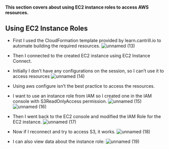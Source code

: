 #### This section covers about using EC2 instance roles to access AWS resources.

## Using EC2 Instance Roles
* First I used the CloudFormation template provided by learn.cantrill.io to automate building the required resources.
![unnamed (13)](https://github.com/yehjuneheo/AWS_HOL/assets/51499085/5631024d-ef87-43ee-9381-fc0a56dea14b)

* Then I connected to the created EC2 instance using EC2 Instance Connect.
* Initially I don’t have any configurations on the session, so I can’t use it to access resources
![unnamed (14)](https://github.com/yehjuneheo/AWS_HOL/assets/51499085/60e19adb-5995-45ae-8800-bc763c06268c)
* Using aws configure isn’t the best practice to access the resources.

* I want to use an instance role from IAM so I created one in the IAM console with S3ReadOnlyAccess permission.
![unnamed (15)](https://github.com/yehjuneheo/AWS_HOL/assets/51499085/f09777cd-5361-4e29-9138-83763236be25)
![unnamed (16)](https://github.com/yehjuneheo/AWS_HOL/assets/51499085/5379e586-bba4-4088-8ad6-a901c5ed9732)

* Then I went back to the EC2 console and modified the IAM Role for the EC2 instance.
![unnamed (17)](https://github.com/yehjuneheo/AWS_HOL/assets/51499085/0323149f-5dc0-4876-8ed2-f518f5f05bb5)

* Now if I reconnect and try to access S3, it works.
![unnamed (18)](https://github.com/yehjuneheo/AWS_HOL/assets/51499085/b8437b77-22d3-439a-8275-8281dfea5453)

* I can also view data about the instance role:
![unnamed (19)](https://github.com/yehjuneheo/AWS_HOL/assets/51499085/801face5-c738-48bd-81d7-db5ec207e97a)

